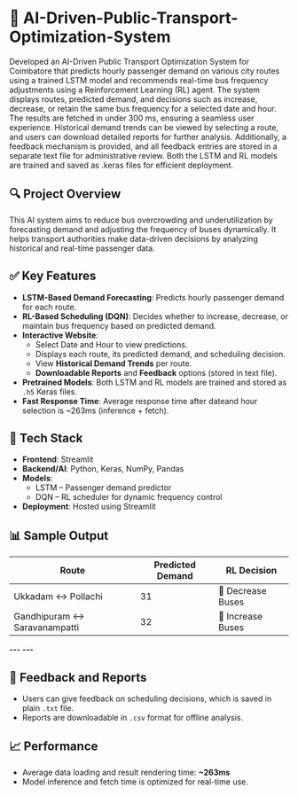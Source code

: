 # 🚌 AI-Driven-Public-Transport-Optimization-System
Developed an AI-Driven Public Transport Optimization System for Coimbatore that predicts hourly passenger demand on various city routes using a trained LSTM model and recommends real-time bus frequency adjustments using a Reinforcement Learning (RL) agent. The system displays routes, predicted demand, and decisions such as increase, decrease, or retain the same bus frequency for a selected date and hour. The results are fetched in under 300 ms, ensuring a seamless user experience. Historical demand trends can be viewed by selecting a route, and users can download detailed reports for further analysis. Additionally, a feedback mechanism is provided, and all feedback entries are stored in a separate text file for administrative review. Both the LSTM and RL models are trained and saved as .keras files for efficient deployment.

## 🔍 Project Overview

This AI system aims to reduce bus overcrowding and underutilization by forecasting demand and adjusting the frequency of buses dynamically. It helps transport authorities make data-driven decisions by analyzing historical and real-time passenger data.

## ✅ Key Features

- **LSTM-Based Demand Forecasting**: Predicts hourly passenger demand for each route.
- **RL-Based Scheduling (DQN)**: Decides whether to increase, decrease, or maintain bus frequency based on predicted demand.
- **Interactive Website**:
  - Select Date and Hour to view predictions.
  - Displays each route, its predicted demand, and scheduling decision.
  - View **Historical Demand Trends** per route.
  - **Downloadable Reports** and **Feedback** options (stored in text file).
- **Pretrained Models**: Both LSTM and RL models are trained and stored as `.h5` Keras files.
- **Fast Response Time**: Average response time after dateand hour selection is ~263ms (inference + fetch).

## 🚀 Tech Stack

- **Frontend**: Streamlit
- **Backend/AI**: Python, Keras, NumPy, Pandas
- **Models**:
  - LSTM – Passenger demand predictor
  - DQN – RL scheduler for dynamic frequency control
- **Deployment**: Hosted using Streamlit

## 📊 Sample Output

| Route                       | Predicted Demand | RL Decision    |
|------------------------------|--------------|-------------------|
| Ukkadam ↔ Pollachi           | 31           | 🔽 Decrease Buses |
| Gandhipuram ↔ Saravanampatti | 32           | 🔽 Increase Buses |
**---**
**---**

## 📝 Feedback and Reports

- Users can give feedback on scheduling decisions, which is saved in plain `.txt` file.
- Reports are downloadable in `.csv` format for offline analysis.

## 📈 Performance

- Average data loading and result rendering time: **~263ms**
- Model inference and fetch time is optimized for real-time use.

